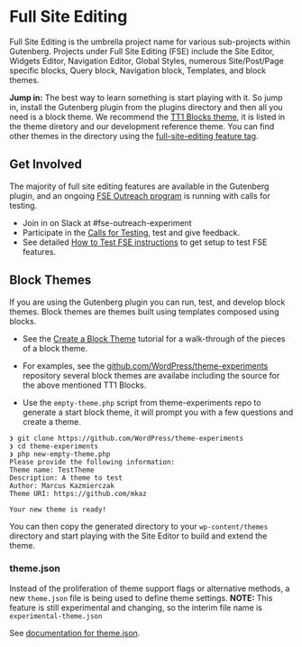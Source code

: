# Full Site Editing

Full Site Editing is the umbrella project name for various sub-projects within Gutenberg. Projects under Full Site Editing (FSE) include the Site Editor, Widgets Editor, Navigation Editor, Global Styles, numerous Site/Post/Page specific blocks, Query block, Navigation block, Templates, and block themes.

**Jump in:** The best way to learn something is start playing with it. So jump in, install the Gutenberg plugin from the plugins directory and then all you need is a block theme. We recommend the [TT1 Blocks theme](https://wordpress.org/themes/tt1-blocks/), it is listed in the theme diretory and our development reference theme. You can find other themes in the directory using the [full-site-editing feature tag](https://wordpress.org/themes/tags/full-site-editing/).

## Get Involved

The majority of full site editing features are available in the Gutenberg plugin, and an ongoing [FSE Outreach program](https://make.wordpress.org/test/handbook/full-site-editing-outreach-experiment/) is running with calls for testing.

- Join in on Slack at #fse-outreach-experiment
- Participate in the [Calls for Testing](https://make.wordpress.org/test/tag/fse-testing-call/), test and give feedback.
- See detailed [How to Test FSE instructions](https://make.wordpress.org/test/handbook/full-site-editing-outreach-experiment/how-to-test-fse/) to get setup to test FSE features.

## Block Themes

If you are using the Gutenberg plugin you can run, test, and develop block themes. Block themes are themes built using templates composed using blocks.

- See the [Create a Block Theme](/docs/how-to-guides/block-theme/README.md) tutorial for a walk-through of the pieces of a block theme.

- For examples, see the [github.com/WordPress/theme-experiments](https://github.com/WordPress/theme-experiments/) repository several block themes are availabe including the source for the above mentioned TT1 Blocks.

- Use the `empty-theme.php` script from theme-experiments repo to generate a start block theme, it will prompt you with a few questions and create a theme.

```
❯ git clone https://github.com/WordPress/theme-experiments
❯ cd theme-experiments
❯ php new-empty-theme.php
Please provide the following information:
Theme name: TestTheme
Description: A theme to test
Author: Marcus Kazmierczak
Theme URI: https://github.com/mkaz

Your new theme is ready!
```

You can then copy the generated directory to your `wp-content/themes` directory and start playing with the Site Editor to build and extend the theme.

### theme.json

Instead of the proliferation of theme support flags or alternative methods, a new `theme.json` file is being used to define theme settings. **NOTE:** This feature is still experimental and changing, so the interim file name is `experimental-theme.json`

See [documentation for theme.json](https://developer.wordpress.org/block-editor/how-to-guides/themes/theme-json/).
